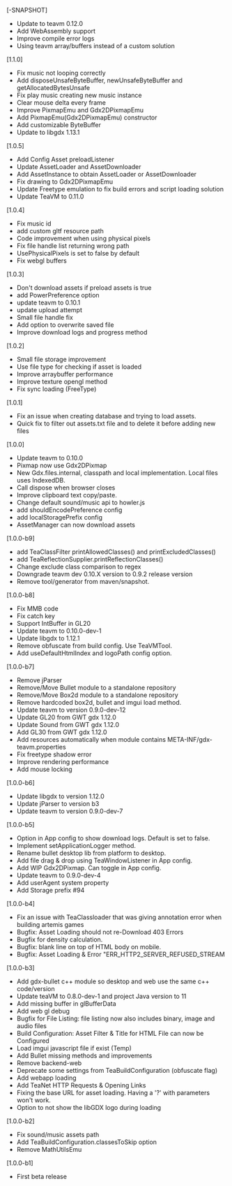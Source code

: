 [-SNAPSHOT]
- Update to teavm 0.12.0
- Add WebAssembly support
- Improve compile error logs
- Using teavm array/buffers instead of a custom solution

[1.1.0]
- Fix music not looping correctly
- Add disposeUnsafeByteBuffer, newUnsafeByteBuffer and getAllocatedBytesUnsafe
- Fix play music creating new music instance
- Clear mouse delta every frame
- Improve PixmapEmu and Gdx2DPixmapEmu
- Add PixmapEmu(Gdx2DPixmapEmu) constructor
- Add customizable ByteBuffer
- Update to libgdx 1.13.1

[1.0.5]
- Add Config Asset preloadListener
- Update AssetLoader and AssetDownloader
- Add AssetInstance to obtain AssetLoader or AssetDownloader
- Fix drawing to Gdx2DPixmapEmu
- Update Freetype emulation to fix build errors and script loading solution
- Update TeaVM to 0.11.0

[1.0.4]
- Fix music id
- add custom gltf resource path
- Code improvement when using physical pixels
- Fix file handle list returning wrong path
- UsePhysicalPixels is set to false by default
- Fix webgl buffers

[1.0.3]
- Don't download assets if preload assets is true
- add PowerPreference option
- update teavm to 0.10.1
- update upload attempt
- Small file handle fix
- Add option to overwrite saved file
- Improve download logs and progress method

[1.0.2]
- Small file storage improvement
- Use file type for checking if asset is loaded
- Improve arraybuffer performance
- Improve texture opengl method
- Fix sync loading (FreeType)

[1.0.1]
- Fix an issue when creating database and trying to load assets.
- Quick fix to filter out assets.txt file and to delete it before adding new files

[1.0.0]
- Update teavm to 0.10.0
- Pixmap now use Gdx2DPixmap
- New Gdx.files.internal, classpath and local implementation. Local files uses IndexedDB.  
- Call dispose when browser closes
- Improve clipboard text copy/paste.
- Change default sound/music api to howler.js
- add shouldEncodePreference config
- add localStoragePrefix config
- AssetManager can now download assets

[1.0.0-b9]
- add TeaClassFilter printAllowedClasses() and printExcludedClasses()
- add TeaReflectionSupplier.printReflectionClasses()
- Change exclude class comparison to regex
- Downgrade teavm dev 0.10.X version to 0.9.2 release version
- Remove tool/generator from maven/snapshot.

[1.0.0-b8]
- Fix MMB code
- Fix catch key
- Support IntBuffer in GL20
- Update teavm to 0.10.0-dev-1
- Update libgdx to 1.12.1
- Remove obfuscate from build config. Use TeaVMTool.
- Add useDefaultHtmlIndex and logoPath config option.

[1.0.0-b7]
- Remove jParser
- Remove/Move Bullet module to a standalone repository
- Remove/Move Box2d module to a standalone repository
- Remove hardcoded box2d, bullet and imgui load method.
- Update teavm to version 0.9.0-dev-12
- Update GL20 from GWT gdx 1.12.0
- Update Sound from GWT gdx 1.12.0
- Add GL30 from GWT gdx 1.12.0
- Add resources automatically when module contains META-INF/gdx-teavm.properties
- Fix freetype shadow error
- Improve rendering performance
- Add mouse locking

[1.0.0-b6]
- Update libgdx to version 1.12.0
- Update jParser to version b3
- Update teavm to version 0.9.0-dev-7

[1.0.0-b5]
- Option in App config to show download logs. Default is set to false.
- Implement setApplicationLogger method.
- Rename bullet desktop lib from platform to desktop.
- Add file drag & drop using TeaWindowListener in App config.
- Add WIP Gdx2DPixmap. Can toggle in App config.
- Update teavm to 0.9.0-dev-4
- Add userAgent system property
- Add Storage prefix #94

[1.0.0-b4]
- Fix an issue with TeaClassloader that was giving annotation error when building artemis games
- Bugfix: Asset Loading should not re-Download 403 Errors
- Bugfix for density calculation.
- Bugfix: blank line on top of HTML body on mobile.
- Bugfix: Asset Loading & Error "ERR_HTTP2_SERVER_REFUSED_STREAM

[1.0.0-b3]
- Add gdx-bullet c++ module so desktop and web use the same c++ code/version
- Update teaVM to 0.8.0-dev-1 and project Java version to 11
- Add missing buffer in glBufferData
- Add web gl debug
- Bugfix for File Listing: file listing now also includes binary, image and audio files
- Build Configuration: Asset Filter & Title for HTML File can now be Configured
- Load imgui javascript file if exist (Temp)
- Add Bullet missing methods and improvements
- Remove backend-web
- Deprecate some settings from TeaBuildConfiguration (obfuscate flag)
- Add webapp loading
- Add TeaNet HTTP Requests & Opening Links
- Fixing the base URL for asset loading. Having a '?' with parameters won't work.
- Option to not show the libGDX logo during loading

[1.0.0-b2]
- Fix sound/music assets path
- Add TeaBuildConfiguration.classesToSkip option
- Remove MathUtilsEmu

[1.0.0-b1]
- First beta release